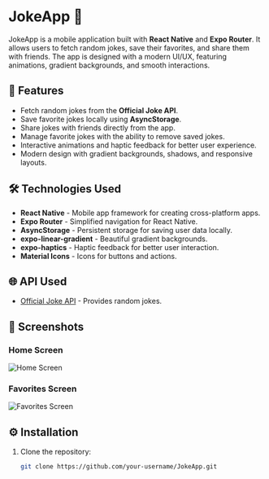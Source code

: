 # JokeApp 🎉

JokeApp is a mobile application built with **React Native** and **Expo Router**. It allows users to fetch random jokes, save their favorites, and share them with friends. The app is designed with a modern UI/UX, featuring animations, gradient backgrounds, and smooth interactions.

## 🚀 Features

- Fetch random jokes from the **Official Joke API**.
- Save favorite jokes locally using **AsyncStorage**.
- Share jokes with friends directly from the app.
- Manage favorite jokes with the ability to remove saved jokes.
- Interactive animations and haptic feedback for better user experience.
- Modern design with gradient backgrounds, shadows, and responsive layouts.

## 🛠 Technologies Used

- **React Native** - Mobile app framework for creating cross-platform apps.
- **Expo Router** - Simplified navigation for React Native.
- **AsyncStorage** - Persistent storage for saving user data locally.
- **expo-linear-gradient** - Beautiful gradient backgrounds.
- **expo-haptics** - Haptic feedback for better user interaction.
- **Material Icons** - Icons for buttons and actions.

## 🌐 API Used

- [Official Joke API](https://official-joke-api.appspot.com/) - Provides random jokes.

## 🎨 Screenshots

### Home Screen
![Home Screen](./assets/images/home-screenshot.png)

### Favorites Screen
![Favorites Screen](./assets/images/favorites-screenshot.png)

## ⚙️ Installation

1. Clone the repository:
   ```bash
   git clone https://github.com/your-username/JokeApp.git

